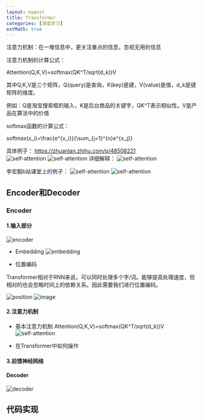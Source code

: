 ```yaml
---
layout: mypost
title: Transformer
categories: [深度学习]
extMath: true
---
```


注意力机制：在一堆信息中，更关注重点的信息，忽视无用的信息

注意力机制的计算公式：

Attention(Q,K,V)=softmax(QK^T/sqrt(d_k))V

其中Q,K,V是三个矩阵，Q(query)是查询，K(key)是键，V(value)是值，d_k是键矩阵的维度。

例如：Q是淘宝搜索框的输入，K是后台商品的关键字，QK^T表示相似性。V是产品在算法中的价值

softmax函数的计算公式：

softmax(x_i)=\frac{e^{x_i}}{\sum_{j=1}^{n}e^{x_j}}

具体例子：
https://zhuanlan.zhihu.com/p/48508221      
![self-attention](self_attention.png)
![self-attention](self_attention2.png)
详细解释：
![self-attention](self_attention3.png)

李宏毅b站课堂上的例子：
![self-attention](sa1.png)
![self-attention](sa2.png)


## Encoder和Decoder

### Encoder

#### 1.输入部分
![encoder](encoders.png)

- Embedding
![embedding](embedding.png)

- 位置编码

Transformer相对于RNN来说，可以同时处理多个字/词。能够提高处理速度，但相对的也会忽略时间上的依赖关系。因此需要我们进行位置编码。

![position](position.png)
![image](image.png)

#### 2.注意力机制
- 基本注意力机制
Attention(Q,K,V)=softmax(QK^T/sqrt(d_k))V
![self-attention](self_attention.png)

- 在Transformer中如何操作


#### 3.前馈神经网络

#### Decoder
![decoder](decoders.png)


## 代码实现


